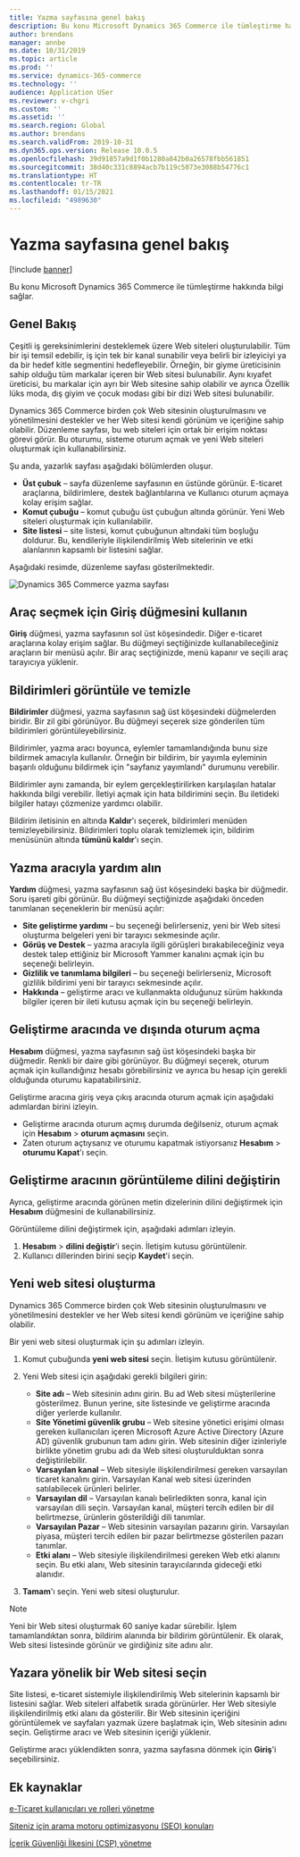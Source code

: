```yaml
---
title: Yazma sayfasına genel bakış
description: Bu konu Microsoft Dynamics 365 Commerce ile tümleştirme hakkında bilgi sağlar.
author: brendans
manager: annbe
ms.date: 10/31/2019
ms.topic: article
ms.prod: ''
ms.service: dynamics-365-commerce
ms.technology: ''
audience: Application USer
ms.reviewer: v-chgri
ms.custom: ''
ms.assetid: ''
ms.search.region: Global
ms.author: brendans
ms.search.validFrom: 2019-10-31
ms.dyn365.ops.version: Release 10.0.5
ms.openlocfilehash: 39d91857a9d1f0b1280a842b0a26578fbb561851
ms.sourcegitcommit: 38d40c331c8894acb7b119c5073e3088b54776c1
ms.translationtype: HT
ms.contentlocale: tr-TR
ms.lasthandoff: 01/15/2021
ms.locfileid: "4989630"
---
```

# <a name="authoring-page-overview"></a>Yazma sayfasına genel bakış

  
 [!include [banner](includes/banner.md)]

Bu konu Microsoft Dynamics 365 Commerce ile tümleştirme hakkında bilgi sağlar.

## <a name="overview"></a>Genel Bakış

Çeşitli iş gereksinimlerini desteklemek üzere Web siteleri oluşturulabilir. Tüm bir işi temsil edebilir, iş için tek bir kanal sunabilir veya belirli bir izleyiciyi ya da bir hedef kitle segmentini hedefleyebilir. Örneğin, bir giyme üreticisinin sahip olduğu tüm markalar içeren bir Web sitesi bulunabilir. Aynı kıyafet üreticisi, bu markalar için ayrı bir Web sitesine sahip olabilir ve ayrıca Özellik lüks moda, dış giyim ve çocuk modası gibi bir dizi Web sitesi bulunabilir.

Dynamics 365 Commerce birden çok Web sitesinin oluşturulmasını ve yönetilmesini destekler ve her Web sitesi kendi görünüm ve içeriğine sahip olabilir. Düzenleme sayfası, bu web siteleri için ortak bir erişim noktası görevi görür. Bu oturumu, sisteme oturum açmak ve yeni Web siteleri oluşturmak için kullanabilirsiniz.

Şu anda, yazarlık sayfası aşağıdaki bölümlerden oluşur.

- **Üst çubuk** – sayfa düzenleme sayfasının en üstünde görünür. E-ticaret araçlarına, bildirimlere, destek bağlantılarına ve Kullanıcı oturum açmaya kolay erişim sağlar.
- **Komut çubuğu** – komut çubuğu üst çubuğun altında görünür. Yeni Web siteleri oluşturmak için kullanılabilir.
- **Site listesi** – site listesi, komut çubuğunun altındaki tüm boşluğu doldurur. Bu, kendileriyle ilişkilendirilmiş Web sitelerinin ve etki alanlarının kapsamlı bir listesini sağlar.

Aşağıdaki resimde, düzenleme sayfası gösterilmektedir.

![Dynamics 365 Commerce yazma sayfası](../commerce/media/authoring_tools_01.png)

## <a name="use-the-home-button-to-select-a-tool"></a>Araç seçmek için Giriş düğmesini kullanın

**Giriş** düğmesi, yazma sayfasının sol üst köşesindedir. Diğer e-ticaret araçlarına kolay erişim sağlar. Bu düğmeyi seçtiğinizde kullanabileceğiniz araçların bir menüsü açılır. Bir araç seçtiğinizde, menü kapanır ve seçili araç tarayıcıya yüklenir.

## <a name="view-and-clear-notifications"></a>Bildirimleri görüntüle ve temizle

**Bildirimler** düğmesi, yazma sayfasının sağ üst köşesindeki düğmelerden biridir. Bir zil gibi görünüyor. Bu düğmeyi seçerek size gönderilen tüm bildirimleri görüntüleyebilirsiniz.

Bildirimler, yazma aracı boyunca, eylemler tamamlandığında bunu size bildirmek amacıyla kullanılır. Örneğin bir bildirim, bir yayımla eyleminin başarılı olduğunu bildirmek için "sayfanız yayımlandı" durumunu verebilir.

Bildirimler aynı zamanda, bir eylem gerçekleştirilirken karşılaşılan hatalar hakkında bilgi verebilir. İletiyi açmak için hata bildirimini seçin. Bu iletideki bilgiler hatayı çözmenize yardımcı olabilir.

Bildirim iletisinin en altında **Kaldır**'ı seçerek, bildirimleri menüden temizleyebilirsiniz. Bildirimleri toplu olarak temizlemek için, bildirim menüsünün altında **tümünü kaldır**'ı seçin.

## <a name="get-help-with-the-authoring-tool"></a>Yazma aracıyla yardım alın

**Yardım** düğmesi, yazma sayfasının sağ üst köşesindeki başka bir düğmedir. Soru işareti gibi görünür. Bu düğmeyi seçtiğinizde aşağıdaki önceden tanımlanan seçeneklerin bir menüsü açılır:

- **Site geliştirme yardımı** – bu seçeneği belirlerseniz, yeni bir Web sitesi oluşturma belgeleri yeni bir tarayıcı sekmesinde açılır.
- **Görüş ve Destek** – yazma aracıyla ilgili görüşleri bırakabileceğiniz veya destek talep ettiğiniz bir Microsoft Yammer kanalını açmak için bu seçeneği belirleyin.
- **Gizlilik ve tanımlama bilgileri** – bu seçeneği belirlerseniz, Microsoft gizlilik bildirimi yeni bir tarayıcı sekmesinde açılır.
- **Hakkında** – geliştirme aracı ve kullanmakta olduğunuz sürüm hakkında bilgiler içeren bir ileti kutusu açmak için bu seçeneği belirleyin.

## <a name="sign-in-to-and-out-of-the-authoring-tool"></a>Geliştirme aracında ve dışında oturum açma

**Hesabım** düğmesi, yazma sayfasının sağ üst köşesindeki başka bir düğmedir. Renkli bir daire gibi görünüyor. Bu düğmeyi seçerek, oturum açmak için kullandığınız hesabı görebilirsiniz ve ayrıca bu hesap için gerekli olduğunda oturumu kapatabilirsiniz.

Geliştirme aracına giriş veya çıkış aracında oturum açmak için aşağıdaki adımlardan birini izleyin.

- Geliştirme aracında oturum açmış durumda değilseniz, oturum açmak için **Hesabım** \> **oturum açmasını** seçin.
- Zaten oturum açtıysanız ve oturumu kapatmak istiyorsanız **Hesabım** \> **oturumu Kapat**'ı seçin.

## <a name="change-the-display-language-of-the-authoring-tool"></a>Geliştirme aracının görüntüleme dilini değiştirin

Ayrıca, geliştirme aracında görünen metin dizelerinin dilini değiştirmek için **Hesabım** düğmesini de kullanabilirsiniz.

Görüntüleme dilini değiştirmek için, aşağıdaki adımları izleyin.

1. **Hesabım** \> **dilini değiştir**'i seçin. İletişim kutusu görüntülenir.
1. Kullanıcı dillerinden birini seçip **Kaydet**'i seçin.

## <a name="create-a-new-website"></a>Yeni web sitesi oluşturma

Dynamics 365 Commerce birden çok Web sitesinin oluşturulmasını ve yönetilmesini destekler ve her Web sitesi kendi görünüm ve içeriğine sahip olabilir.

Bir yeni web sitesi oluşturmak için şu adımları izleyin.

1. Komut çubuğunda **yeni web sitesi** seçin. İletişim kutusu görüntülenir.
2. Yeni Web sitesi için aşağıdaki gerekli bilgileri girin:

    - **Site adı** – Web sitesinin adını girin. Bu ad Web sitesi müşterilerine gösterilmez. Bunun yerine, site listesinde ve geliştirme aracında diğer yerlerde kullanılır.
    - **Site Yönetimi güvenlik grubu** – Web sitesine yönetici erişimi olması gereken kullanıcıları içeren Microsoft Azure Active Directory (Azure AD) güvenlik grubunun tam adını girin. Web sitesinin diğer izinleriyle birlikte yönetim grubu adı da Web sitesi oluşturulduktan sonra değiştirilebilir.
    - **Varsayılan kanal** – Web sitesiyle ilişkilendirilmesi gereken varsayılan ticaret kanalını girin. Varsayılan Kanal web sitesi üzerinden satılabilecek ürünleri belirler.
    - **Varsayılan dil** – Varsayılan kanalı belirledikten sonra, kanal için varsayılan dili seçin. Varsayılan kanal, müşteri tercih edilen bir dil belirtmezse, ürünlerin gösterildiği dili tanımlar.
    - **Varsayılan Pazar** – Web sitesinin varsayılan pazarını girin. Varsayılan piyasa, müşteri tercih edilen bir pazar belirtmezse gösterilen pazarı tanımlar.
    - **Etki alanı** – Web sitesiyle ilişkilendirilmesi gereken Web etki alanını seçin. Bu etki alanı, Web sitesinin tarayıcılarında gideceği etki alanıdır.

1. **Tamam**'ı seçin. Yeni web sitesi oluşturulur.

> [!NOTE]
> Yeni bir Web sitesi oluşturmak 60 saniye kadar sürebilir. İşlem tamamlandıktan sonra, bildirim alanında bir bildirim görüntülenir. Ek olarak, Web sitesi listesinde görünür ve girdiğiniz site adını alır.

## <a name="select-a-website-to-author"></a>Yazara yönelik bir Web sitesi seçin

Site listesi, e-ticaret sistemiyle ilişkilendirilmiş Web sitelerinin kapsamlı bir listesini sağlar. Web siteleri alfabetik sırada görünürler. Her Web sitesiyle ilişkilendirilmiş etki alanı da gösterilir. Bir Web sitesinin içeriğini görüntülemek ve sayfaları yazmak üzere başlatmak için, Web sitesinin adını seçin. Geliştirme aracı ve Web sitesinin içeriği yüklenir.

Geliştirme aracı yüklendikten sonra, yazma sayfasına dönmek için **Giriş**'i seçebilirsiniz.

## <a name="additional-resources"></a>Ek kaynaklar

[e-Ticaret kullanıcıları ve rolleri yönetme](manage-ecommerce-users-roles.md)

[Siteniz için arama motoru optimizasyonu (SEO) konuları](search-engine-optimization-considerations.md)

[İçerik Güvenliği İlkesini (CSP) yönetme](manage-csp.md)
